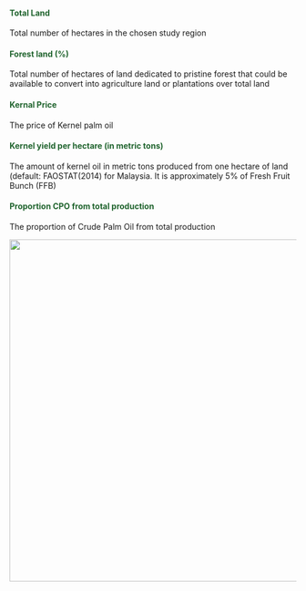 #### <span style="color:#20642E"><b>Total Land</b></span>

Total number of hectares in the chosen study region

#### <span style="color:#20642E"><b>Forest land (%)</b></span>

Total number of hectares of land dedicated to pristine forest that could
be available to convert into agriculture land or plantations over total
land

#### <span style="color:#20642E"><b>Kernal Price</b></span>

The price of Kernel palm oil

#### <span style="color:#20642E"><b>Kernel yield per hectare (in metric tons)</b></span>

The amount of kernel oil in metric tons produced from one hectare of
land (default: FAOSTAT(2014) for Malaysia. It is approximately 5% of
Fresh Fruit Bunch (FFB)

#### <span style="color:#20642E"><b>Proportion CPO from total production</b></span>

The proportion of Crude Palm Oil from total production


<img align = "center" src="crop.jpg" width="600px" />
